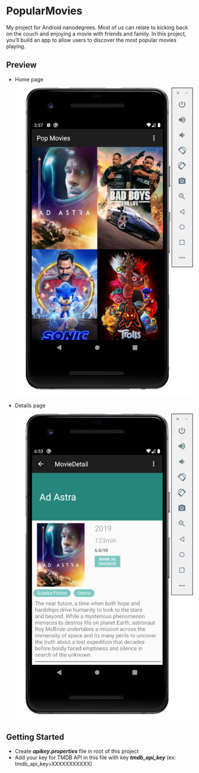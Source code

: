 # PopularMovies
My project for Android nanodegrees.
Most of us can relate to kicking back on the couch and enjoying a movie with friends and family.
In this project, you’ll build an app to allow users to discover the most popular movies playing.

## Preview

- Home page

  ![Home page](images/home_page.png)

- Details page

  ![Details page](images/details_page.png)

## Getting Started

  - Create ***apikey.properties*** file in root of this project
  - Add your key for TMDB API in this file with key ***tmdb_api_key*** (ex: tmdb_api_key=XXXXXXXXXXX)

